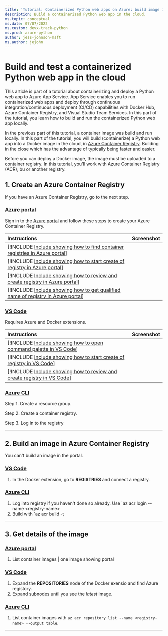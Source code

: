 ```yaml
---
title: 'Tutorial: Containerized Python web apps on Azure: build image in Azure Container Registry'
description: Build a containerized Python web app in the cloud.
ms.topic: conceptual
ms.date: 07/07/2022
ms.custom: devx-track-python
ms.prod: azure-python
author: jess-johnson-msft
ms.author: jejohn
---
```


# Build and test a containerized Python web app in the cloud

This article is part of a tutorial about containerizing and deploy a Python web app to Azure App Service. App Service enables you to run containerized web apps and deploy through continuous integration/continuous deployment (CI/CD) capabilities with Docker Hub, Azure Container Registry, and Visual Studio Team Services. In this part of the tutorial, you learn how to build and run the containerized Python web app locally.

In the previous part of this tutorial, a container image was build and run locally. In this part of the tutorial, you will build (containerize) a Python web app into a Docker image in the cloud, in [Azure Container Registry](/azure/container-registry/container-registry-intro). Building in the close which has the advantage of typically being faster and easier.

Before you can deploy a Docker image, the image must be uploaded to a container registry. In this tutorial, you'll work with Azure Container Registry (ACR), bu or another registry. 

## 1. Create an Azure Container Registry

If you have an Azure Container Registry, go to the next step.

### [Azure portal](#tab/azure-portal)

Sign in to the [Azure portal](https://portal.azure.com/) and follow these steps to create your Azure Container Registry.

| Instructions    | Screenshot |
|:----------------|-----------:|
| [!INCLUDE [Include showing how to find container registries in Azure portal](<./includes/tutorial-container-web-app/container-registry-create-portal-1.md>)] |  |
| [!INCLUDE [Include showing how to start create of registry in Azure portal](<./includes/tutorial-container-web-app/container-registry-create-portal-2.md>)] | |
| [!INCLUDE [Include showing how to review and create registry in Azure portal](<./includes/tutorial-container-web-app/container-registry-create-portal-3.md>)] | |
| [!INCLUDE [Include showing how to get qualified name of registry in Azure portal](<./includes/tutorial-container-web-app/container-registry-create-portal-4.md>)] | |
 
### [VS Code](#tab/vscode-aztools)

Requires Azure and Docker extensions.

| Instructions    | Screenshot |
|:----------------|-----------:|
| [!INCLUDE [Include showing how to open command palette in VS Code](<./includes/tutorial-container-web-app/container-registry-create-vscode-1.md>)] |  |
| [!INCLUDE [Include showing how to start create of registry in VS Code](<./includes/tutorial-container-web-app/container-registry-create-vscode-2.md>)] | |
| [!INCLUDE [Include showing how to review and create registry in VS Code](<./includes/tutorial-container-web-app/container-registry-create-vscode-3.md>)] | |

### [Azure CLI](#tab/azure-cli)

Step 1. Create a resource group.

Step 2. Create a container registry.

Step 3. Log in to the registry

---

## 2. Build an image in Azure Container Registry

You can't build an image in the portal.

### [VS Code](#tab/vscode-aztools-build)

1. In the Docker extension, go to **REGISTRIES** and connect a registry.

### [Azure CLI](#tab/azure-cli-build)

1. Log into registry if you haven't done so already.  Use `az acr login --name \<registry-name>
1. Build with `az acr build -t 
---


## 3. Get details of the image

### [Azure portal](#tab/azure-portal)

1. List container images | one image showing portal

### [VS Code](#tab/vscode-aztools)

1. Expand the **REPOSITORIES** node of the Docker exensio and find Azure registory.
1. Expand subnodes until you see the *latest* image.

### [Azure CLI](#tab/azure-cli)

1. List container images with `az acr repository list --name <registry-name> --output table`.

---
